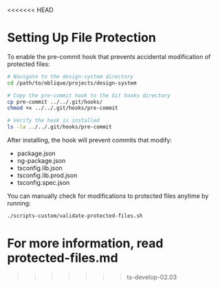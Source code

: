 <<<<<<< HEAD
# Setting Up File Protection

To enable the pre-commit hook that prevents accidental modification of protected files:

```bash
# Navigate to the design-system directory
cd /path/to/oblique/projects/design-system

# Copy the pre-commit hook to the Git hooks directory
cp pre-commit ../../.git/hooks/
chmod +x ../../.git/hooks/pre-commit

# Verify the hook is installed
ls -la ../../.git/hooks/pre-commit
```

After installing, the hook will prevent commits that modify:
- package.json
- ng-package.json
- tsconfig.lib.json
- tsconfig.lib.prod.json
- tsconfig.spec.json

You can manually check for modifications to protected files anytime by running:

```bash
./scripts-custom/validate-protected-files.sh
```

For more information, read protected-files.md
=======
>>>>>>> ts-develop-02.03
